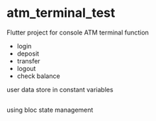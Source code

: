# atm_terminal_test

Flutter project for console ATM terminal
function
- login
- deposit
- transfer
- logout
- check balance

user data store in constant variables

## 
using bloc state management

